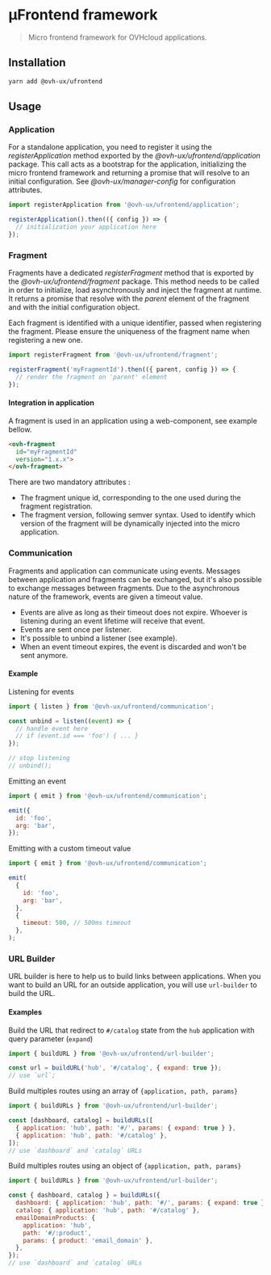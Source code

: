 # µFrontend framework

> Micro frontend framework for OVHcloud applications.

## Installation

```sh
yarn add @ovh-ux/ufrontend
```

## Usage

### Application

For a standalone application, you need to register it using the *registerApplication*
method exported by the *@ovh-ux/ufrontend/application* package. This call acts as a bootstrap
for the application, initializing the micro frontend framework and returning a promise
that will resolve to an initial configuration. See *@ovh-ux/manager-config* for configuration
attributes.

```js
import registerApplication from '@ovh-ux/ufrontend/application';

registerApplication().then(({ config }) => {
  // initialization your application here
});
```

### Fragment

Fragments have a dedicated *registerFragment* method that is exported by the *@ovh-ux/ufrontend/fragment*
package. This method needs to be called in order to initialize, load asynchronously and inject the
fragment at runtime. It returns a promise that resolve with the *parent* element of the fragment and with
the initial configuration object.

Each fragment is identified with a unique identifier, passed when registering the fragment. Please ensure
the uniqueness of the fragment name when registering a new one.


```js
import registerFragment from '@ovh-ux/ufrontend/fragment';

registerFragment('myFragmentId').then(({ parent, config }) => {
  // render the fragment on 'parent' element
});
```

#### Integration in application

A fragment is used in an application using a web-component, see example bellow.

```html
<ovh-fragment
  id="myFragmentId"
  version="1.x.x">
</ovh-fragment>
```

There are two mandatory attributes :
* The fragment unique id, corresponding to the one used during the fragment registration.
* The fragment version, following semver syntax. Used to identify which version of the fragment will be dynamically injected into the micro application.

### Communication

Fragments and application can communicate using events. Messages between application and fragments can be exchanged,
but it's also possible to exchange messages between fragments.
Due to the asynchronous nature of the framework, events are given a timeout value.

* Events are alive as long as their timeout does not expire. Whoever is listening during
an event lifetime will receive that event.
* Events are sent once per listener.
* It's possible to unbind a listener (see example).
* When an event timeout expires, the event is discarded and won't be sent anymore.

#### Example

Listening for events

```js
import { listen } from '@ovh-ux/ufrontend/communication';

const unbind = listen((event) => {
  // handle event here
  // if (event.id === 'foo') { ... }
});

// stop listening
// unbind();
```

Emitting an event

```js
import { emit } from '@ovh-ux/ufrontend/communication';

emit({
  id: 'foo',
  arg: 'bar',
});
```

Emitting with a custom timeout value

```js
import { emit } from '@ovh-ux/ufrontend/communication';

emit(
  {
    id: 'foo',
    arg: 'bar',
  },
  {
    timeout: 500, // 500ms timeout
  },
);
```

### URL Builder

URL builder is here to help us to build links between applications.
When you want to build an URL for an outside application, you will use `url-builder` to build the URL.

#### Examples

Build the URL that redirect to `#/catalog` state from the `hub` application with query parameter (`expand`)

```js
import { buildURL } from '@ovh-ux/ufrontend/url-builder';

const url = buildURL('hub', '#/catalog', { expand: true });
// use `url`;
```

Build multiples routes using an array of `{application, path, params}`

```js
import { buildURLs } from '@ovh-ux/ufrontend/url-builder';

const [dashboard, catalog] = buildURLs([
  { application: 'hub', path: '#/', params: { expand: true } },
  { application: 'hub', path: '#/catalog' },
]);
// use `dashboard` and `catalog` URLs
```

Build multiples routes using an object of `{application, path, params}`

```js
import { buildURLs } from '@ovh-ux/ufrontend/url-builder';

const { dashboard, catalog } = buildURLs({
  dashboard: { application: 'hub', path: '#/', params: { expand: true } },
  catalog: { application: 'hub', path: '#/catalog' },
  emailDomainProducts: {
    application: 'hub',
    path: '#/:product',
    params: { product: 'email_domain' },
  },
});
// use `dashboard` and `catalog` URLs
```

